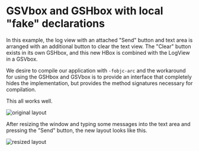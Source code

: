 # GSVbox and GSHbox with local "fake" declarations

In this example, the log view with an attached "Send" button and text area is arranged with an additional button to clear the text view.  The "Clear" button exists in its own GSHbox, and this new HBox is combined with the LogView in a GSVbox.

We desire to compile our application with `-fobjc-arc` and the workaround for using the GSHbox and GSVbox is to provide an interface that completely hides the implementation, but provides the method signatures necessary for compilation.

This all works well.

![original layout](gsvbox-with-decls-pic1.pnd)

After resizing the window and typing some messages into the text area and pressing the "Send" button, the new layout looks like this.

![resized layout](gsvbox-with-decls-pic2.pnd)



